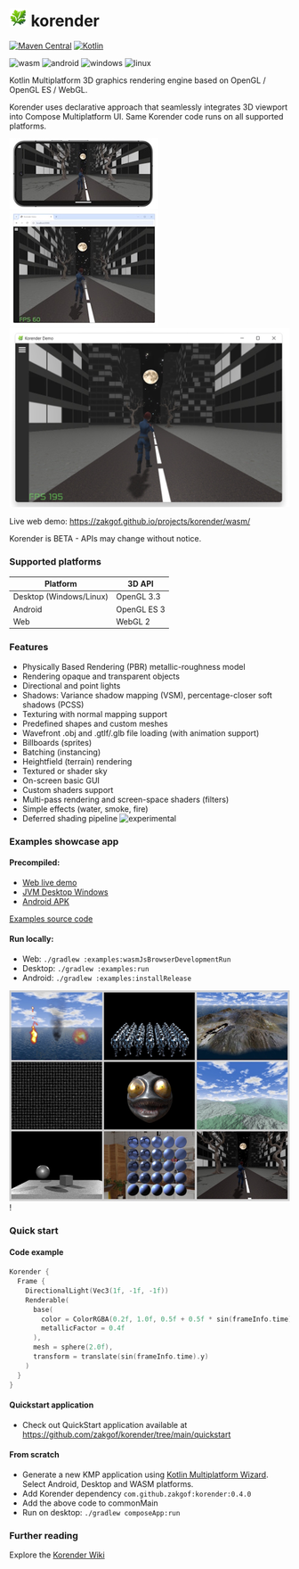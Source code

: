 # ![Korender](doc/korender32.png) korender
[![Maven Central](https://maven-badges.herokuapp.com/maven-central/com.github.zakgof/korender/badge.svg)](https://maven-badges.herokuapp.com/maven-central/com.github.zakgof/korender)
[![Kotlin](https://img.shields.io/badge/kotlin-2.1.21-278ec7.svg?logo=kotlin)](http://kotlinlang.org)

![wasm](https://img.shields.io/badge/wasm-624FE8)
![android](https://img.shields.io/badge/android-136F63)
![windows](https://img.shields.io/badge/windows-3F88C5)
![linux](https://img.shields.io/badge/linux-FFBA08)

Kotlin Multiplatform 3D graphics rendering engine based on OpenGL / OpenGL ES / WebGL.

Korender uses declarative approach that seamlessly integrates 3D viewport into Compose Multiplatform UI. 
Same Korender code runs on all supported platforms.

![Mobile](doc/mobile.jpg)![Web](doc/web.jpg)![Desktop](doc/desktop.jpg)

Live web demo: https://zakgof.github.io/projects/korender/wasm/

Korender is BETA - APIs may change without notice.

### Supported platforms
| Platform                | 3D API      |
|-------------------------|-------------|
| Desktop (Windows/Linux) | OpenGL 3.3  |
| Android                 | OpenGL ES 3 |
| Web                     | WebGL 2     |

### Features
- Physically Based Rendering (PBR) metallic-roughness model
- Rendering opaque and transparent objects
- Directional and point lights
- Shadows: Variance shadow mapping (VSM), percentage-closer soft shadows (PCSS)
- Texturing with normal mapping support
- Predefined shapes and custom meshes
- Wavefront .obj and .gtlf/.glb file loading (with animation support)
- Billboards (sprites)
- Batching (instancing)
- Heightfield (terrain) rendering
- Textured or shader sky
- On-screen basic GUI
- Custom shaders support
- Multi-pass rendering and screen-space shaders (filters)
- Simple effects (water, smoke, fire)
- Deferred shading pipeline ![experimental](https://img.shields.io/badge/experimental-FF4040)

### Examples showcase app

#### Precompiled:
- [Web live demo](https://zakgof.github.io/projects/korender/wasm/)
- [JVM Desktop Windows](https://github.com/zakgof/korender/releases/download/0.4.0/korender-demo-0.4.0.zip)
- [Android APK](https://github.com/zakgof/korender/releases/download/0.4.0/korender-demo-0.4.0.apk)

[Examples source code](https://github.com/zakgof/korender/tree/main/korender-framework/examples/src/commonMain/kotlin)

#### Run locally:
- Web: `./gradlew :examples:wasmJsBrowserDevelopmentRun`
- Desktop: `./gradlew :examples:run`
- Android: `./gradlew :examples:installRelease`

![Showcase](doc/collage1.jpg)!

### Quick start 

#### Code example

```kotlin
Korender {
  Frame {
    DirectionalLight(Vec3(1f, -1f, -1f))
    Renderable(
      base(
        color = ColorRGBA(0.2f, 1.0f, 0.5f + 0.5f * sin(frameInfo.time), 1.0f),
        metallicFactor = 0.4f
      ),
      mesh = sphere(2.0f),
      transform = translate(sin(frameInfo.time).y)
    )
  }
}
````
#### Quickstart application

- Check out QuickStart application available at https://github.com/zakgof/korender/tree/main/quickstart

#### From scratch

- Generate a new KMP application using [Kotlin Multiplatform Wizard](https://kmp.jetbrains.com/). Select Android, Desktop and WASM platforms.
- Add Korender dependency `com.github.zakgof:korender:0.4.0`
- Add the above code to commonMain
- Run on desktop: `./gradlew composeApp:run`


### Further reading
Explore the [Korender Wiki](https://github.com/zakgof/korender/wiki)